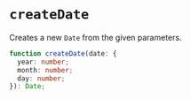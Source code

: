# `createDate`

Creates a new `Date` from the given parameters.

```ts
function createDate(date: {
  year: number;
  month: number;
  day: number;
}): Date;
```
